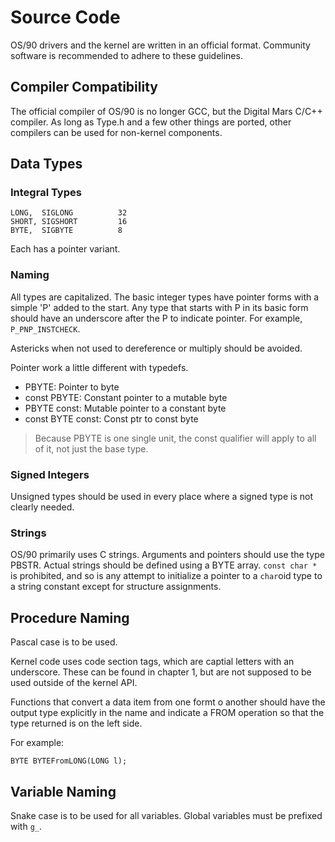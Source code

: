 # Source Code

OS/90 drivers and the kernel are written in an official format. Community software is recommended to adhere to these guidelines.

## Compiler Compatibility

The official compiler of OS/90 is no longer GCC, but the Digital Mars C/C++ compiler. As long as Type.h and a few other things are ported, other compilers can be used for non-kernel components.

## Data Types

### Integral Types

```
LONG,  SIGLONG          32
SHORT, SIGSHORT         16
BYTE,  SIGBYTE          8
```

Each has a pointer variant.

### Naming

All types are capitalized. The basic integer types have pointer forms with a simple 'P' added to the start. Any type that starts with P in its basic form should have an underscore after the P to indicate pointer. For example, `P_PNP_INSTCHECK`.

Astericks when not used to dereference or multiply should be avoided.

Pointer work a little different with typedefs.

- PBYTE: Pointer to byte
- const PBYTE: Constant pointer to a mutable byte
- PBYTE const: Mutable pointer to a constant byte
- const BYTE const: Const ptr to const byte

> Because PBYTE is one single unit, the const qualifier will apply to all of it, not just the base type.

### Signed Integers

Unsigned types should be used in every place where a signed type is not clearly needed.

### Strings

OS/90 primarily uses C strings. Arguments and pointers should use the type PBSTR. Actual strings should be defined using a BYTE array. `const char *` is prohibited, and so is any attempt to initialize a pointer to a `char`oid type to a string constant except for structure assignments.

## Procedure Naming

Pascal case is to be used.

Kernel code uses code section tags, which are captial letters with an underscore. These can be found in chapter 1, but are not supposed to be used outside of the kernel API.

Functions that convert a data item from one formt o another should have the output type explicitly in the name and indicate a FROM operation so that the type returned is on the left side.

For example:
```
BYTE BYTEFromLONG(LONG l);
```

## Variable Naming

Snake case is to be used for all variables. Global variables must be prefixed with `g_`.
